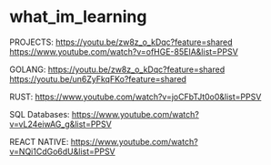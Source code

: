 # what_im_learning

PROJECTS:
https://youtu.be/zw8z_o_kDqc?feature=shared
https://www.youtube.com/watch?v=ofHGE-85EIA&list=PPSV

GOLANG:
https://youtu.be/zw8z_o_kDqc?feature=shared
https://youtu.be/un6ZyFkqFKo?feature=shared

RUST:
https://www.youtube.com/watch?v=joCFbTJt0o0&list=PPSV

SQL Databases:
https://www.youtube.com/watch?v=vL24eiwAG_g&list=PPSV

REACT NATIVE:
https://www.youtube.com/watch?v=NQi1CdGo6dU&list=PPSV
